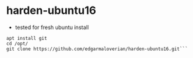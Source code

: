 # harden-ubuntu16

* tested for fresh ubuntu install
```
apt install git
cd /opt/
git clone https://github.com/edgarmaloverian/harden-ubuntu16.git```
